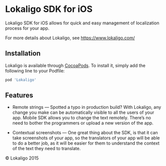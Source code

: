 # Lokaligo SDK for iOS

Lokaligo SDK for iOS allows for quick and easy management of localization process for your app.

For more details about Lokaligo, see https://www.lokaligo.com/

## Installation

Lokaligo is available through [CocoaPods](http://cocoapods.org). To install
it, simply add the following line to your Podfile:

```ruby
pod 'Lokaligo'
```

## Features

- Remote strings — Spotted a typo in production build? With Lokaligo, any change you make can be automatically visible to all the users of your app. Mobile SDK allows you to change the text remotely. There’s no need to bother the programmers or upload a new version of the app.

- Contextual screenshots — One great thing about the SDK, is that it can take screenshots of your app, so the translators of your app will be able to do a better job, as it will be easier for them to understand the context of the text they need to translate.

&copy; Lokaligo 2015
